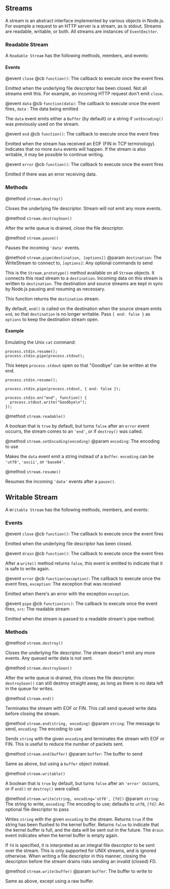 ## Streams

A stream is an abstract interface implemented by various objects in Node.js. For example a request to an HTTP server is a stream, as is stdout. Streams are readable, writable, or both. All streams are instances of `EventEmitter`.

### Readable Stream

A `Readable Stream` has the following methods, members, and events:

#### Events

@event `close`
@cb `function()`: The callback to execute once the event fires

Emitted when the underlying file descriptor has been closed. Not all streams emit this.  For example, an incoming HTTP request don't emit
`close`.

@event `data`
@cb `function(data)`: The callback to execute once the event fires, `data` : The data being emitted

The `data` event emits either a `Buffer` (by default) or a string if
`setEncoding()` was previously used on the stream.

@event `end`
@cb `function()`: The callback to execute once the event fires

Emitted when the stream has received an EOF (FIN in TCP terminology). Indicates that no more `data` events will happen. If the stream is also writable, it may be possible to continue writing.

@event `error`
@cb `function()`: The callback to execute once the event fires

Emitted if there was an error receiving data.


### Methods 

@method `stream.destroy()`

Closes the underlying file descriptor. Stream will not emit any more events.

@method `stream.destroySoon()`

After the write queue is drained, close the file descriptor.

@method `stream.pause()`

Pauses the incoming `'data'` events.

@method `stream.pipe(destination, [options])`
@param `destination`: The WriteStream to connect to, `[options]`: Any optional commands to send

This is the `Stream.prototype()` method available on all `Stream` objects. It connects this read stream to a `destination`. Incoming data on this stream is written to `destination`. The destination and source streams are kept in sync by Node.js pausing and resuming as necessary.

This function returns the `destination` stream.

By default, `end()` is called on the destination when the source stream emits `end`, so that `destination` is no longer writable. Pass `{ end: false }` as `options` to keep the destination stream open.

#### Example 

Emulating the Unix `cat` command:

    process.stdin.resume();
    process.stdin.pipe(process.stdout);

This keeps `process.stdout` open so that "Goodbye" can be written at the end.

    process.stdin.resume();

    process.stdin.pipe(process.stdout, { end: false });

    process.stdin.on("end", function() {
      process.stdout.write("Goodbye\n");
    });
    
@method `stream.readable()`

A boolean that is `true` by default, but turns `false` after an `error` event
occurrs, the stream comes to an `'end'`, or if `destroy()` was called.

@method `stream.setEncoding(encoding)`
@param `encoding`: The encoding to use

Makes the `data` event emit a string instead of a `Buffer`. `encoding` can be
`'utf8'`, `'ascii'`, or `'base64'`.

@method `stream.resume()`

Resumes the incoming `'data'` events after a `pause()`.


## Writable Stream

A `Writable Stream` has the following methods, members, and events:

### Events


@event `close`
@cb `function()`: The callback to execute once the event fires

Emitted when the underlying file descriptor has been closed.

@event `drain`
@cb `function()`: The callback to execute once the event fires

After a `write()` method returns `false`, this event is emitted to indicate that it is safe to write again.

@event `error`
@cb `function(exception)`: The callback to execute once the event fires, `exception`: The exception that was received

Emitted when there's an error with the exception `exception`.

@event `pipe`
@cb `function(src)`: The callback to execute once the event fires, `src`: The readable stream

Emitted when the stream is passed to a readable stream's pipe method.

### Methods

@method `stream.destroy()`

Closes the underlying file descriptor. The stream doesn't emit any more events. Any queued write data is not sent.

@method `stream.destroySoon()`

After the write queue is drained, this closes the file descriptor. `destroySoon()` can still destroy straight away, as long as there is no data left in the queue for writes.

@method `stream.end()`

Terminates the stream with EOF or FIN. This call send queued write data before closing the stream.

@method `stream.end(string, encoding)`
@param `string`: The message to send, `encoding`: The encoding to use

Sends `string` with the given `encoding` and terminates the stream with EOF
or FIN. This is useful to reduce the number of packets sent.

@method `stream.end(buffer)`
@param `buffer`: The buffer to send

Same as above, but using a `buffer` object instead.

@method `stream.writable()`

A boolean that is `true` by default, but turns `false` after an `'error'`
occurrs,  or if `end()` or `destroy()` were called.

@method `stream.write(string, encoding='utf8', [fd])`
@param `string`: The string to write, `encoding`: The encoding to use; defaults to `utf8`, `[fd]`: An optional file descriptor to pass

Writes `string` with the given `encoding` to the stream.  Returns `true` if
the string has been flushed to the kernel buffer.  Returns `false` to
indicate that the kernel buffer is full, and the data will be sent out in
the future. The `drain` event indicates when the kernel buffer is
empty again.

If `fd` is specified, it is interpreted as an integral file descriptor to be sent over the stream. This is only supported for UNIX streams, and is ignored otherwise. When writing a file descriptor in this manner, closing the descripton before the stream drains risks sending an invalid (closed) FD.

@method `stream.write(buffer)`
@param `buffer`: The buffer to write to

Same as above, except using a raw buffer.
